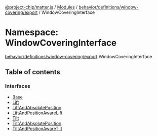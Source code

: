 [@project-chip/matter.js](../README.md) / [Modules](../modules.md) / [behavior/definitions/window-covering/export](behavior_definitions_window_covering_export.md) / WindowCoveringInterface

# Namespace: WindowCoveringInterface

[behavior/definitions/window-covering/export](behavior_definitions_window_covering_export.md).WindowCoveringInterface

## Table of contents

### Interfaces

- [Base](../interfaces/behavior_definitions_window_covering_export.WindowCoveringInterface.Base.md)
- [Lift](../interfaces/behavior_definitions_window_covering_export.WindowCoveringInterface.Lift.md)
- [LiftAndAbsolutePosition](../interfaces/behavior_definitions_window_covering_export.WindowCoveringInterface.LiftAndAbsolutePosition.md)
- [LiftAndPositionAwareLift](../interfaces/behavior_definitions_window_covering_export.WindowCoveringInterface.LiftAndPositionAwareLift.md)
- [Tilt](../interfaces/behavior_definitions_window_covering_export.WindowCoveringInterface.Tilt.md)
- [TiltAndAbsolutePosition](../interfaces/behavior_definitions_window_covering_export.WindowCoveringInterface.TiltAndAbsolutePosition.md)
- [TiltAndPositionAwareTilt](../interfaces/behavior_definitions_window_covering_export.WindowCoveringInterface.TiltAndPositionAwareTilt.md)
